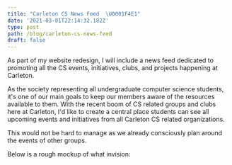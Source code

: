```yaml
---
title: "Carleton CS News Feed  \U0001F4E1"
date: '2021-03-01T22:14:32.182Z'
type: post
path: /blog/carleton-cs-news-feed
draft: false
---
```

As part of my website redesign, I will include a news feed dedicated to promoting all the CS events, initiatives, clubs, and projects happening at Carleton.

As the society representing all undergraduate computer science students, it's one of our main goals to keep our members aware of the resources available to them. With the recent boom of CS related groups and clubs here at Carleton, I'd like to create a central place students can see all upcoming events and initiatives from all Carleton CS related organizations.

This would not be hard to manage as we already consciously plan around the events of other groups. 

Below is a rough mockup of what invision:
